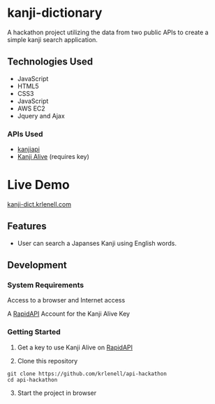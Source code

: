 
kanji-dictionary
======
A hackathon project utilizing the data from two public APIs to create a simple kanji search application.


Technologies Used
-------

+ JavaScript
+ HTML5
+ CSS3
+ JavaScript
+ AWS EC2
+ Jquery and Ajax

### APIs Used

+ [kanjiapi](https://kanjiapi.dev/#!/)
+ [Kanji Alive](https://app.kanjialive.com/api/docs) (requires key)

Live Demo
=======
[kanji-dict.krlenell.com](https://kanji-dict.krlenell.com/)

Features
-------

+ User can search a Japanses Kanji using English words.

Development
-------

### System Requirements

Access to a browser and Internet access

A [RapidAPI](https://rapidapi.com/) Account for the Kanji Alive Key

### Getting Started

1. Get a key to use Kanji Alive on [RapidAPI](https://rapidapi.com/KanjiAlive/api/learn-to-read-and-write-japanese-kanji?endpoint=55c74eb1e4b0fa5937a107c8)

2. Clone this repository

```shell
git clone https://github.com/krlenell/api-hackathon
cd api-hackathon
```
3. Start the project in browser
